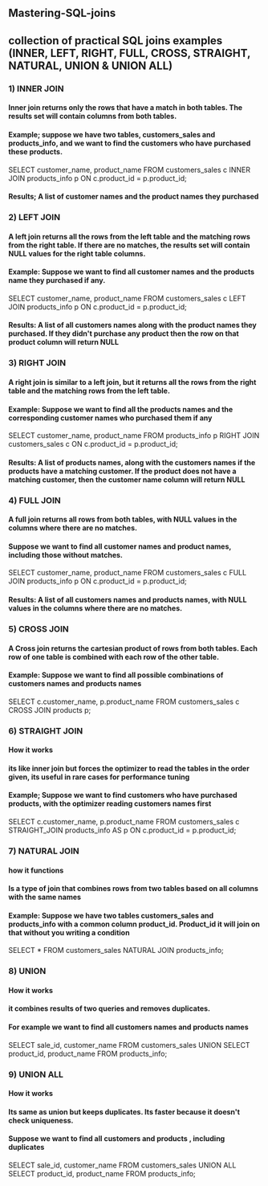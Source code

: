 
## Mastering-SQL-joins
## collection of practical SQL joins examples (INNER, LEFT, RIGHT, FULL, CROSS, STRAIGHT, NATURAL, UNION & UNION ALL)

### 1) INNER JOIN
#### Inner join returns only the rows that have a match in both tables. The results set will contain columns from both tables.
#### Example; suppose we have two tables, customers_sales and products_info, and we want to find the customers who have purchased these products.

SELECT 
   customer_name,
   product_name
FROM customers_sales c
INNER JOIN products_info p
ON c.product_id = p.product_id;
 
#### Results; A list of customer names and the product names they purchased


### 2) LEFT JOIN
#### A left join returns all the rows from the left table and the matching rows from the right table. If there are no matches, the results set will contain NULL values for the right table columns.
#### Example: Suppose we want to find all customer names and the products name they purchased if any.

SELECT 
   customer_name,
   product_name
FROM customers_sales c
LEFT JOIN products_info p
ON c.product_id = p.product_id;

#### Results: A list of all customers names along with the product names they purchased. If they didn't purchase any product then the row on that product column will return NULL


### 3) RIGHT JOIN 
#### A right join is similar to a left join, but it returns all the rows from the right table and the matching rows from the left table.
#### Example: Suppose we want to find all the products names and the corresponding customer names who purchased them if any

SELECT
      customer_name,
      product_name
FROM products_info p
RIGHT JOIN customers_sales c
ON c.product_id = p.product_id;

#### Results: A list of products names, along with the customers names if the products have a matching customer. If the product does not have a matching customer, then the customer name column will return NULL

### 4) FULL JOIN
#### A full join returns all rows from both tables, with NULL values in the columns where there are no matches.
#### Suppose we want to find all customer names and product names, including those without matches.

SELECT 
      customer_name,
      product_name
FROM customers_sales c
FULL JOIN products_info p
ON c.product_id = p.product_id;

#### Results: A list of all customers names and products names, with NULL values in the columns where there are no matches.

### 5) CROSS JOIN 
#### A Cross join returns the cartesian product of rows from both tables. Each row of one table is combined with each row of the other table.
#### Example: Suppose we want to find all possible combinations of customers names and products names

SELECT
     c.customer_name,
     p.product_name
FROM customers_sales c
CROSS JOIN products p;

### 6) STRAIGHT JOIN 
#### How it works
#### its like inner join but forces the optimizer to read the tables in the order given, its useful in rare cases for performance tuning
#### Example; Suppose we want to find customers who have purchased products, with the optimizer reading customers names first

SELECT
    c.customer_name,
    p.product_name
FROM customers_sales c
STRAIGHT_JOIN products_info AS  p
ON c.product_id = p.product_id;


### 7) NATURAL JOIN
#### how it functions
#### Is a type of join that combines rows from two tables based on all columns with the same names
#### Example: Suppose we have two tables customers_sales and products_info with a common column product_id. Product_id it will join on that without you writing a condition

SELECT *
FROM customers_sales
NATURAL JOIN products_info;


### 8) UNION
#### How it works
#### it combines results of two queries and removes duplicates. 
#### For example we want to find all customers names and products names

SELECT sale_id,
customer_name
FROM customers_sales
UNION
SELECT product_id,
product_name
FROM products_info;

### 9) UNION ALL
#### How it works
#### Its same as union but keeps duplicates. Its faster because it doesn't check uniqueness.
#### Suppose we want to find all customers and products , including duplicates 

SELECT sale_id,
customer_name
FROM customers_sales
UNION ALL
SELECT product_id,
product_name
FROM products_info;

